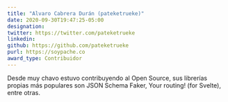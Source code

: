 ```yaml
---
title: "Alvaro Cabrera Durán (pateketrueke)"
date: 2020-09-30T19:47:25-05:00
designation: 
twitter: https://twitter.com/pateketrueke
linkedin: 
github: https://github.com/pateketrueke
purl: https://soypache.co
award_type: Contribuidor
---
```


Desde muy chavo estuvo contribuyendo al Open Source, sus librerías propias más populares son JSON Schema Faker, Your routing! (for Svelte), entre otras.  